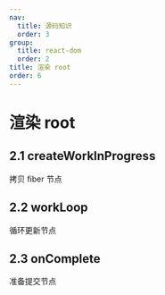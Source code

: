 ```yaml
---
nav:
  title: 源码知识
  order: 3
group:
  title: react-dom
  order: 2
title: 渲染 root
order: 6
---
```


# 渲染 root

## 2.1 createWorkInProgress

拷贝 fiber 节点

## 2.2 workLoop

循环更新节点

## 2.3 onComplete

准备提交节点
